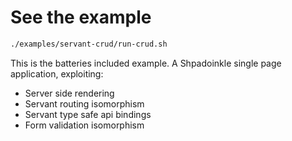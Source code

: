 # See the example

```bash
./examples/servant-crud/run-crud.sh
```

This is the batteries included example. A Shpadoinkle single page application, exploiting:

- Server side rendering
- Servant routing isomorphism
- Servant type safe api bindings
- Form validation isomorphism
